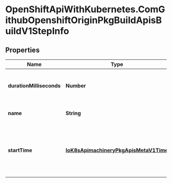 # OpenShiftApiWithKubernetes.ComGithubOpenshiftOriginPkgBuildApisBuildV1StepInfo

## Properties
Name | Type | Description | Notes
------------ | ------------- | ------------- | -------------
**durationMilliseconds** | **Number** | durationMilliseconds identifies how long the step took to complete in milliseconds. | [optional] 
**name** | **String** | name is a unique identifier for each build step. | [optional] 
**startTime** | [**IoK8sApimachineryPkgApisMetaV1Time**](IoK8sApimachineryPkgApisMetaV1Time.md) | startTime is a timestamp representing the server time when this Step started. it is represented in RFC3339 form and is in UTC. | [optional] 


